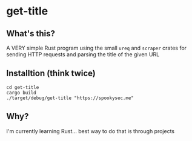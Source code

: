 # get-title

## What's this?
A VERY simple Rust program using the small `ureq` and `scraper` crates for sending HTTP requests and parsing the title of the given URL

## Installtion (think twice)
```
cd get-title
cargo build
./target/debug/get-title "https://spookysec.me"
```

## Why?
I'm currently learning Rust... best way to do that is through projects

